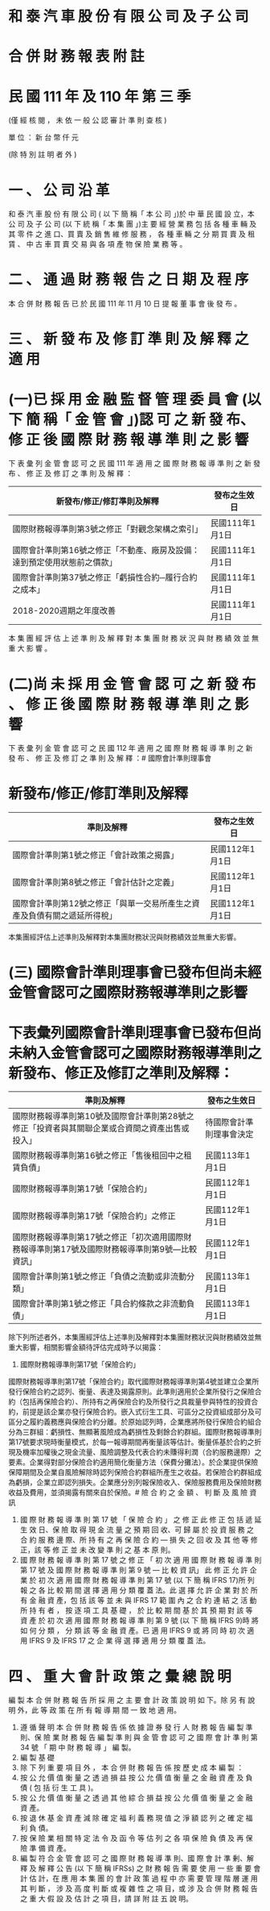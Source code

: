 # 和 泰 汽 車 股 份 有 限 公 司 及 子 公 司

# 合 併 財 務 報 表 附 註

# 民 國 111 年 及 110 年 第 三 季

(僅 經 核 閱 ， 未 依 一 般 公 認 審 計 準 則 查 核 )

單 位 ： 新 台 幣 仟 元

(除 特 別 註 明 者 外 )

# 一 、 公 司 沿 革

和 泰 汽 車 股 份 有 限 公 司 ( 以 下 簡 稱「 本 公 司 」)於 中 華 民 國 設 立，本 公 司 及 子 公 司 (以 下 統 稱「 本 集 團 」)主 要 經 營 業 務 包 括 各 種 車 輛 及 其 零 件 之 進 口、買 賣 及 銷 售 維 修 服 務 ， 各 種 車 輛 之 分 期 買 賣 及 租 賃 、 中 古 車 買 賣 交 易 與 各 項 產 物 保 險 業 務 等 。

# 二 、 通 過 財 務 報 告 之 日 期 及 程 序

本 合 併 財 務 報 告 已 於 民 國 111 年 11 月 10 日 提 報 董 事 會 後 發 布 。

# 三 、 新 發 布 及 修 訂 準 則 及 解 釋 之 適 用

# (一)已 採 用 金 融 監 督 管 理 委 員 會 (以 下 簡 稱「 金 管 會 」)認 可 之 新 發 布、修 正 後 國 際 財 務 報 導 準 則 之 影 響

下 表 彙 列 金 管 會 認 可 之 民 國 111 年 適 用 之 國 際 財 務 報 導 準 則 之 新 發 布 、 修 正 及 修 訂 之 準 則 及 解 釋 ：

|新發布/修正/修訂準則及解釋|發布之生效日|
|---|---|
|國際財務報導準則第3號之修正「對觀念架構之索引」|民國111年1月1日|
|國際會計準則第16號之修正「不動產、廠房及設備：達到預定使用狀態前之價款」|民國111年1月1日|
|國際會計準則第37號之修正「虧損性合約─履行合約之成本」|民國111年1月1日|
|2018-2020週期之年度改善|民國111年1月1日|

本 集 團 經 評 估 上 述 準 則 及 解 釋 對 本 集 團 財 務 狀 況 與 財 務 績 效 並 無 重 大 影 響 。

# (二)尚 未 採 用 金 管 會 認 可 之 新 發 布 、 修 正 後 國 際 財 務 報 導 準 則 之 影 響

下 表 彙 列 金 管 會 認 可 之 民 國 112 年 適 用 之 國 際 財 務 報 導 準 則 之 新 發 布 、 修 正 及 修 訂 之 準 則 及 解 釋 ：# 國際會計準則理事會

# 新發布/修正/修訂準則及解釋

|準則及解釋|發布之生效日|
|---|---|
|國際會計準則第1號之修正「會計政策之揭露」|民國112年1月1日|
|國際會計準則第8號之修正「會計估計之定義」|民國112年1月1日|
|國際會計準則第12號之修正「與單一交易所產生之資產及負債有關之遞延所得稅」|民國112年1月1日|

本集團經評估上述準則及解釋對本集團財務狀況與財務績效並無重大影響。

# (三) 國際會計準則理事會已發布但尚未經金管會認可之國際財務報導準則之影響

# 下表彙列國際會計準則理事會已發布但尚未納入金管會認可之國際財務報導準則之新發布、修正及修訂之準則及解釋：

|準則及解釋|發布之生效日|
|---|---|
|國際財務報導準則第10號及國際會計準則第28號之修正「投資者與其關聯企業或合資間之資產出售或投入」|待國際會計準則理事會決定|
|國際財務報導準則第16號之修正「售後租回中之租賃負債」|民國113年1月1日|
|國際財務報導準則第17號「保險合約」|民國112年1月1日|
|國際財務報導準則第17號「保險合約」之修正|民國112年1月1日|
|國際財務報導準則第17號之修正「初次適用國際財務報導準則第17號及國際財務報導準則第9號—比較資訊」|民國112年1月1日|
|國際會計準則第1號之修正「負債之流動或非流動分類」|民國113年1月1日|
|國際會計準則第1號之修正「具合約條款之非流動負債」|民國113年1月1日|

除下列所述者外，本集團經評估上述準則及解釋對本集團財務狀況與財務績效並無重大影響，相關影響金額待評估完成時予以揭露：

1. 國際財務報導準則第17號「保險合約」

國際財務報導準則第17號「保險合約」取代國際財務報導準則第4號並建立企業所發行保險合約之認列、衡量、表達及揭露原則。此準則適用於企業所發行之保險合約（包括再保險合約）、所持有之再保險合約及所發行之具裁量參與特性的投資合約，前提是該企業亦發行保險合約。嵌入式衍生工具、可區分之投資組成部分及可區分之履約義務應與保險合約分離。於原始認列時，企業應將所發行保險合約組合分為三群組：虧損性、無顯著風險成為虧損性及剩餘合約群組。國際財務報導準則第17號要求現時衡量模式，於每一報導期間再衡量該等估計。衡量係基於合約之折現及機率加權後之現金流量、風險調整及代表合約未賺得利潤（合約服務邊際）之要素。企業得對部分保險合約適用簡化衡量方法（保費分攤法）。於企業提供保險保障期間及企業自風險解除時認列保險合約群組所產生之收益。若保險合約群組成為虧損，企業立即認列損失。企業應分別列報保險收入、保險服務費用及保險財務收益及費用，並須揭露有關來自於保險。# 險 合 約 之 金 額 、 判 斷 及 風 險 資 訊

1. 國 際 財 務 報 導 準 則 第 17 號 「 保 險 合 約 」 之 修 正
此 修 正 包 括 遞 延 生 效 日、保 險 取 得 現 金 流 量 之 預 期 回 收、可 歸 屬 於 投 資 服 務 之 合 約 服 務 邊 際、所 持 有 之 再 保 險 合 約 — 損 失 之 回 收 及 其 他 等 修 正，該 等 修 正 並 未 改 變 準 則 之 基 本 原 則。
2. 國 際 財 務 報 導 準 則 第 17 號 之 修 正 「 初 次 適 用 國 際 財 務 報 導 準 則 第 17 號 及 國 際 財 務 報 導 準 則 第 9 號 — 比 較 資 訊」
此 修 正 允 許 企 業 於 初 次 適 用 國 際 財 務 報 導 準 則 第 17 號 (以 下 簡 稱 IFRS 17)所 列 報 之 各 比 較 期 間 選 擇 適 用 分 類 覆 蓋 法。此 選 擇 允 許 企 業 對 於 所 有 金 融 資 產，包 括 該 等 並 未 與 IFRS 17 範 圍 內 之 合 約 連 結 之 活 動 所 持 有 者 ， 按 逐 項 工 具 基 礎 ， 於 比 較 期 間 基 於 其 預 期 對 該 等 資 產 於 初 次 適 用 國 際 財 務 報 導 準 則 第 9 號 (以 下 簡 稱 IFRS 9)時 將 如 何 分 類 ， 分 類 該 等 金 融 資 產。已 適 用 IFRS 9 或 將 同 時 初 次 適 用 IFRS 9 及 IFRS 17 之 企 業 得 選 擇 適 用 分 類 覆 蓋 法。

# 四 、 重 大 會 計 政 策 之 彙 總 說 明

編 製 本 合 併 財 務 報 告 所 採 用 之 主 要 會 計 政 策 說 明 如 下。除 另 有 說 明 外，此 等 政 策 在 所 有 報 導 期 間 一 致 地 適 用。

1. 遵 循 聲 明
本 合 併 財 務 報 告 係 依 據 證 券 發 行 人 財 務 報 告 編 製 準 則、保 險 業 財 務 報 告 編 製 準 則 與 金 管 會 認 可 之 國 際 會 計 準 則 第 34 號 「 期 中 財 務 報 導 」 編 製。
2. 編 製 基 礎
1. 除 下 列 重 要 項 目 外 ， 本 合 併 財 務 報 告 係 按 歷 史 成 本 編 製 ：
1. 按 公 允 價 值 衡 量 之 透 過 損 益 按 公 允 價 值 衡 量 之 金 融 資 產 及 負 債 ( 包 括 衍 生 工 具 )。
2. 按 公 允 價 值 衡 量 之 透 過 其 他 綜 合 損 益 按 公 允 價 值 衡 量 之 金 融 資 產。
3. 按 退 休 基 金 資 產 減 除 確 定 福 利 義 務 現 值 之 淨 額 認 列 之 確 定 福 利 負 債。
4. 按 保 險 業 相 關 特 定 法 令 及 函 令 等 估 列 之 各 項 保 險 負 債 及 再 保 險 準 備 資 產。
2. 編 製 符 合 金 管 會 認 可 之 國 際 財 務 報 導 準 則、國 際 會 計 準 剰、解 釋 及 解 釋 公 告 (以 下 簡 稱 IFRSs) 之 財 務 報 告 需 要 使 用 一 些 重 要 會 計 估 計，在 應 用 本 集 團 的 會 計 政 策 過 程 中 亦 需 要 管 理 階 層 運 用 其 判 斷 ， 涉 及 高 度 判 斷 或 複 雜 性 之 項 目，或 涉 及 合 併 財 務 報 告 之 重 大 假 設 及 估 計 之 項 目，請 詳 附 註 五 說 明。